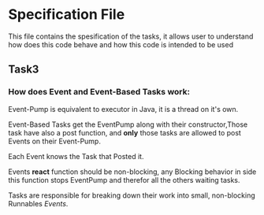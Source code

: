 # Specification File
This file contains the spesification of the tasks, it allows user to understand how does this code behave and how this code is intended to be used

## Task3

### How does Event and Event-Based Tasks work:

Event-Pump is equivalent to executor in Java, it is a thread on it's own.

Event-Based Tasks get the EventPump along with their constructor,Those task have also 
a post function, and **only** those tasks are allowed to post Events on their Event-Pump.

Each Event knows the Task that Posted it.

Events **react** function should be non-blocking, any Blocking behavior in side this function stops EventPump and therefor all the others waiting tasks.

Tasks are responsible for breaking down their work into small, non-blocking Runnables *Events*.
